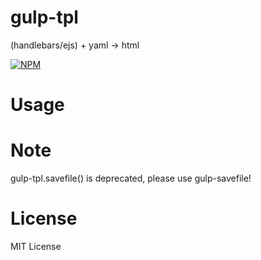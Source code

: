 gulp-tpl
========

(handlebars/ejs) + yaml -> html

[![NPM](https://nodei.co/npm/gulp-tpl.png?downloads=true&stars=true)](https://nodei.co/npm/gulp-tpl/)


Usage
=====



Note
====

gulp-tpl.savefile() is deprecated, please use gulp-savefile!

License
=======

MIT License